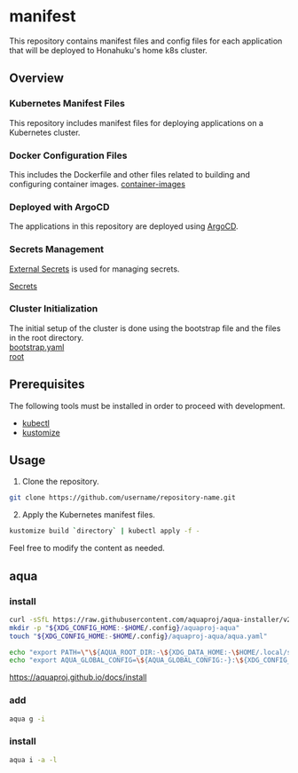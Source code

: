 # manifest
This repository contains manifest files and config files for each application that will be deployed to Honahuku's home k8s cluster.

## Overview
### Kubernetes Manifest Files
This repository includes manifest files for deploying applications on a Kubernetes cluster.

### Docker Configuration Files
This includes the Dockerfile and other files related to building and configuring container images.
[container-images](https://github.com/honahuku/manifest/tree/main/container-images)

### Deployed with ArgoCD
The applications in this repository are deployed using [ArgoCD](https://github.com/argoproj/argo-cd/).

### Secrets Management
[External Secrets](https://github.com/external-secrets/external-secrets/) is used for managing secrets.  
  
[Secrets](https://github.com/honahuku/manifest/tree/main/config/externalsecret)  

### Cluster Initialization
The initial setup of the cluster is done using the bootstrap file and the files in the root directory.  
[bootstrap.yaml](https://github.com/honahuku/manifest/blob/main/bootstrap.yaml)  
[root](https://github.com/honahuku/manifest/tree/main/root)  

## Prerequisites
The following tools must be installed in order to proceed with development.  
- [kubectl](https://kubernetes.io/docs/tasks/tools/)  
- [kustomize](https://github.com/kubernetes-sigs/kustomize)  

## Usage
1. Clone the repository.
```bash
git clone https://github.com/username/repository-name.git
```
2. Apply the Kubernetes manifest files.

```bash
kustomize build `directory` | kubectl apply -f -
```

Feel free to modify the content as needed.

## aqua
### install
```bash
curl -sSfL https://raw.githubusercontent.com/aquaproj/aqua-installer/v2.1.1/aqua-installer | bash
mkdir -p "${XDG_CONFIG_HOME:-$HOME/.config}/aquaproj-aqua"
touch "${XDG_CONFIG_HOME:-$HOME/.config}/aquaproj-aqua/aqua.yaml"

echo "export PATH=\"\${AQUA_ROOT_DIR:-\${XDG_DATA_HOME:-\$HOME/.local/share}/aquaproj-aqua}/bin:\$PATH\"" >> "$HOME/.bashrc"
echo "export AQUA_GLOBAL_CONFIG=\${AQUA_GLOBAL_CONFIG:-}:\${XDG_CONFIG_HOME:-\$HOME/.config}/aquaproj-aqua/aqua.yaml" >> "$HOME/.bashrc"
```
https://aquaproj.github.io/docs/install

### add
```bash
aqua g -i
```

### install
```bash
aqua i -a -l
```
